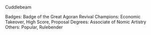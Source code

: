 Cuddlebeam

Badges: Badge of the Great Agoran Revival
Champions: Economic Takeover, High Score, Proposal
Degrees: Associate of Nomic Artistry
Others: Popular, Rulebender

